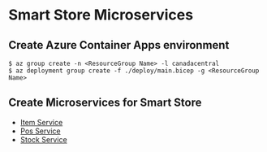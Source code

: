 # Smart Store Microservices

## Create Azure Container Apps environment
```shell-session
$ az group create -n <ResourceGroup Name> -l canadacentral
$ az deployment group create -f ./deploy/main.bicep -g <ResourceGroup Name>
```

## Create Microservices for Smart Store
- [Item Service](src/item-service/README.md)
- [Pos Service](src/pos-service/README.md)
- [Stock Service](src/stock-service/README.md)

